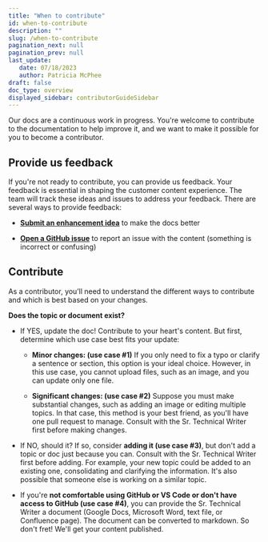 ```yaml
---
title: "When to contribute"
id: when-to-contribute
description: ""
slug: /when-to-contribute
pagination_next: null
pagination_prev: null
last_update: 
   date: 07/18/2023
   author: Patricia McPhee
draft: false
doc_type: overview
displayed_sidebar: contributorGuideSidebar
---
```


<!-- Reference links -->
[style-guide]: ./style-guide.md
[markdown]: ./markdown-reference.md
[contributor]: ./contribute.md
[site]: https://docs.beyondidentity.com/
[issues]: https://github.com/gobeyondidentity/customer-docs/issues
[repo]: https://github.com/gobeyondidentity/customer-docs
[pr]: https://github.com/gobeyondidentity/customer-docs/pulls
[enhancements]: https://github.com/gobeyondidentity/customer-docs/issues/new?assignees=&labels=%F0%9F%8C%9F+enhancement&projects=&template=enhancement.yml
[get-started]: ./get-started.md


Our docs are a continuous work in progress. You're welcome to contribute to the documentation to help improve it, and we want to make it possible for you to become a contributor. 



## Provide us feedback 

If you're not ready to contribute, you can provide us feedback. Your feedback is essential in shaping the customer content experience. The team will track these ideas and issues to address your feedback. There are several ways to provide feedback:

- **[Submit an enhancement idea][enhancements]** to make the docs better

- **[Open a GitHub issue][issues]** to report an issue with the content (something is incorrect or confusing)


## Contribute

As a contributor, you’ll need to understand the different ways to contribute and which is best based on your changes.

**Does the topic or document exist?**

- If YES, update the doc! Contribute to your heart's content. But first, determine which use case best fits your update:

  - **Minor changes: (use case #1)** If you only need to fix a typo or clarify a sentence or section, this option is your ideal choice. However, in this use case, you cannot upload files, such as an image, and you can update only one file.

  - **Significant changes: (use case #2)** Suppose you must make substantial changes, such as adding an image or editing multiple topics. In that case, this method is your best friend, as you'll have one pull request to manage. Consult with the Sr. Technical Writer first before making changes.

- If NO, should it? If so, consider **adding it (use case #3)**, but don't add a topic or doc just because you can. Consult with the Sr. Technical Writer first before adding. For example, your new topic could be added to an existing one, consolidating and clarifying the information. It's also possible that someone else is working on a similar topic. 

- If you're **not comfortable using GitHub or VS Code or don't have access to GitHub (use case #4)**, you can provide the Sr. Technical Writer a document (Google Docs, Microsoft Word, text file, or Confluence page). The document can be converted to markdown. So don't fret! We'll get your content published.

